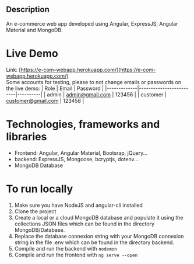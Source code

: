 ## Description
An e-commerce web app developed using Angular, ExpressJS, Angular Material and MongoDB.

# Live Demo
Link: [https://e-com-webapp.herokuapp.com/](https://e-com-webapp.herokuapp.com/)<br>
Some accounts for testing, please to not change emails or passwords on the live demo:
| Role        | Email                   | Password |
|-------------|-------------------------|----------|
| admin       | admin@gmail.com         | 123456   |
| customer    | customer@gmail.com      | 123456   |

# Technologies, frameworks and libraries
- Frontend: Angular, Angular Material, Bootsrap, jQuery...
- backend: ExpressJS, Mongoose, bcryptjs, dotenv...
- MongoDB Database

# To run locally
1. Make sure you have NodeJS and angular-cli installed
2. Clone the project
3. Create a local or a cloud MongoDB database and populate it using the collections JSON files which can be found in the directory MongoDB/Database.
4. Replace the database connexion string with your MongoDB connexion string in the file .env which can be found in the directory backend.
5. Compile and run the backend with `nodemon`
6. Compile and run the frontend with `ng serve --open` 
